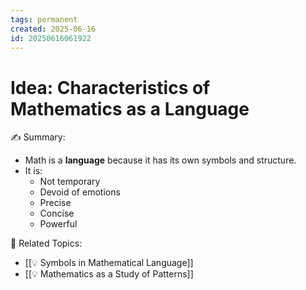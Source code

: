 ```yaml
---
tags: permanent
created: 2025-06-16
id: 20250616061922
---
```


# Idea: Characteristics of Mathematics as a Language

✍ Summary:
- Math is a **language** because it has its own symbols and structure.
- It is: 
  - Not temporary
  - Devoid of emotions
  - Precise
  - Concise
  - Powerful

👀 Related Topics:
- [[💡 Symbols in Mathematical Language]]
- [[💡 Mathematics as a Study of Patterns]]
